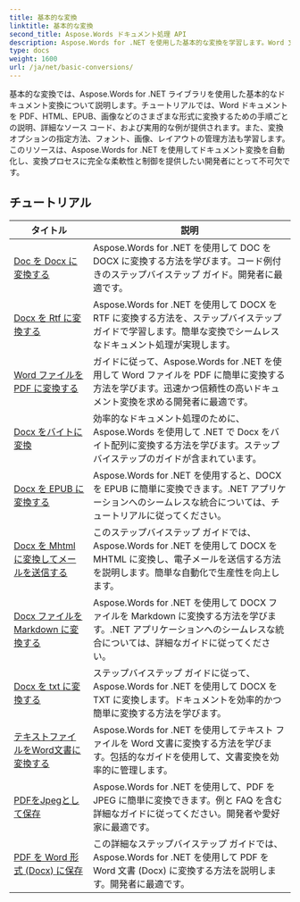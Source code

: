 ```yaml
---
title: 基本的な変換
linktitle: 基本的な変換
second_title: Aspose.Words ドキュメント処理 API
description: Aspose.Words for .NET を使用した基本的な変換を学習します。Word 文書を PDF、HTML、RTF などの他の形式に簡単に変換できます。
type: docs
weight: 1600
url: /ja/net/basic-conversions/
---
```


基本的な変換では、Aspose.Words for .NET ライブラリを使用した基本的なドキュメント変換について説明します。チュートリアルでは、Word ドキュメントを PDF、HTML、EPUB、画像などのさまざまな形式に変換するための手順ごとの説明、詳細なソース コード、および実用的な例が提供されます。また、変換オプションの指定方法、フォント、画像、レイアウトの管理方法も学習します。このリソースは、Aspose.Words for .NET を使用してドキュメント変換を自動化し、変換プロセスに完全な柔軟性と制御を提供したい開発者にとって不可欠です。

 ## チュートリアル
| タイトル | 説明 |
| --- | --- |
| [Doc を Docx に変換する](./doc-to-docx/) | Aspose.Words for .NET を使用して DOC を DOCX に変換する方法を学びます。コード例付きのステップバイステップ ガイド。開発者に最適です。  |
| [Docx を Rtf に変換する](./docx-to-rtf/) | Aspose.Words for .NET を使用して DOCX を RTF に変換する方法を、ステップバイステップ ガイドで学習します。簡単な変換でシームレスなドキュメント処理が実現します。 |  
| [Word ファイルを PDF に変換する](./docx-to-pdf/) | ガイドに従って、Aspose.Words for .NET を使用して Word ファイルを PDF に簡単に変換する方法を学びます。迅速かつ信頼性の高いドキュメント変換を求める開発者に最適です。 | 
| [Docx をバイトに変換](./docx-to-byte/) | 効率的なドキュメント処理のために、Aspose.Words を使用して .NET で Docx をバイト配列に変換する方法を学びます。ステップバイステップのガイドが含まれています。 |  
| [Docx を EPUB に変換する](./docx-to-epub/) | Aspose.Words for .NET を使用すると、DOCX を EPUB に簡単に変換できます。.NET アプリケーションへのシームレスな統合については、チュートリアルに従ってください。 |
| [Docx を Mhtml に変換してメールを送信する](./docx-to-mhtml-and-sending-email/) | このステップバイステップ ガイドでは、Aspose.Words for .NET を使用して DOCX を MHTML に変換し、電子メールを送信する方法を説明します。簡単な自動化で生産性を向上します。 |
| [Docx ファイルを Markdown に変換する](./docx-to-markdown/) | Aspose.Words for .NET を使用して DOCX ファイルを Markdown に変換する方法を学びます。.NET アプリケーションへのシームレスな統合については、詳細なガイドに従ってください。 |
| [Docx を txt に変換する](./docx-to-txt/) | ステップバイステップ ガイドに従って、Aspose.Words for .NET を使用して DOCX を TXT に変換します。ドキュメントを効率的かつ簡単に変換する方法を学びます。 |
| [テキストファイルをWord文書に変換する](./txt-to-docx/) | Aspose.Words for .NET を使用してテキスト ファイルを Word 文書に変換する方法を学びます。包括的なガイドを使用して、文書変換を効率的に管理します。 | 
| [PDFをJpegとして保存](./pdf-to-jpeg/) | Aspose.Words for .NET を使用して、PDF を JPEG に簡単に変換できます。例と FAQ を含む詳細なガイドに従ってください。開発者や愛好家に最適です。 |
| [PDF を Word 形式 (Docx) に保存](./pdf-to-docx/) | この詳細なステップバイステップ ガイドでは、Aspose.Words for .NET を使用して PDF を Word 文書 (Docx) に変換する方法を説明します。開発者に最適です。 |